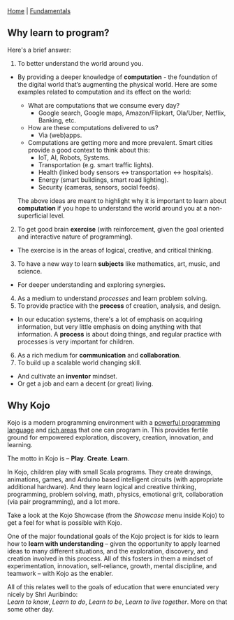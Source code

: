 <div class="nav">
  <a href="../index.html">Home</a> | <a href="../fundamentals-index.html">Fundamentals</a>
</div>

## Why learn to program?

Here's a brief answer:

1. To better understand the world around you.
  * By providing a deeper knowledge of **computation** - the foundation of the digital world that’s augmenting the physical world. Here are some examples related to computation and its effect on the world:
    * What are computations that we consume every day? 
      * Google search, Google maps, Amazon/Flipkart, Ola/Uber, Netflix, Banking, etc.
    * How are these computations delivered to us?
      * Via (web)apps.
    * Computations are getting more and more prevalent. Smart cities provide a good context to think about this:
      * IoT, AI, Robots, Systems.
      * Transportation (e.g. smart traffic lights).
      * Health (linked body sensors ↔ transportation ↔ hospitals).
      * Energy (smart buildings, smart road lighting).
      * Security (cameras, sensors, social feeds).

    The above ideas are meant to highlight why it is important to learn about **computation** if you hope to understand the world around you at a non-superficial level.
2. To get good brain **exercise** (with reinforcement, given the goal oriented and interactive nature of programming).
  * The exercise is in the areas of logical, creative, and critical thinking.
3. To have a new way to learn **subjects** like mathematics, art, music, and science.
  * For deeper understanding and exploring synergies.
4. As a medium to understand *processes* and learn problem solving.
5. To provide practice with the **process** of creation, analysis, and design.
  * In our education systems, there's a lot of emphasis on acquiring information, but very little emphasis on doing anything with that information. A **process** is about doing things, and regular practice with processes is very important for children.
6. As a rich medium for **communication** and **collaboration**.
7. To build up a scalable world changing skill.
  * And cultivate an **inventor** mindset.
  * Or get a job and earn a decent (or great) living.


## Why Kojo
Kojo is a modern programming environment with a [powerful programming language](http://scala-lang.org) and [rich areas](../index.html) that one can program in. This provides fertile ground for empowered exploration, discovery, creation, innovation, and learning.

The motto in Kojo is – **Play**. **Create**. **Learn**.

In Kojo, children play with small Scala programs. They create drawings, animations, games, and Arduino based intelligent circuits (with appropriate additional hardware). And they learn logical and creative thinking, programming, problem solving, math, physics, emotional grit, collaboration (via pair programming), and a lot more.

Take a look at the Kojo Showcase (from the *Showcase* menu inside Kojo) to get a feel for what is possible with Kojo.

One of the major foundational goals of the Kojo project is for kids to learn how to **learn with understanding** – given the opportunity to apply learned ideas to many different situations, and the exploration, discovery, and creation involved in this process. All of this fosters in them a mindset of experimentation, innovation, self-reliance, growth, mental discipline, and teamwork – with Kojo as the enabler.
      

All of this relates well to the goals of education that were enunciated very nicely by Shri Auribindo:  
*Learn to know*, *Learn to do*, *Learn to be*, *Learn to live together*. More on that some other day.
